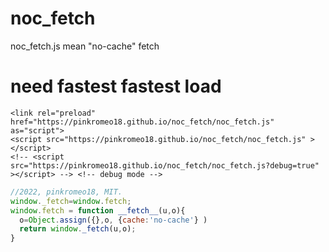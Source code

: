 # noc_fetch
noc_fetch.js mean "no-cache" fetch

# need fastest fastest load
```
<link rel="preload" href="https://pinkromeo18.github.io/noc_fetch/noc_fetch.js" as="script">
<script src="https://pinkromeo18.github.io/noc_fetch/noc_fetch.js" ></script>
<!-- <script src="https://pinkromeo18.github.io/noc_fetch/noc_fetch.js?debug=true" ></script> --> <!-- debug mode -->
```

```js
//2022, pinkromeo18, MIT.
window._fetch=window.fetch;
window.fetch = function __fetch__(u,o){
  o=Object.assign({},o, {cache:'no-cache'} )
  return window._fetch(u,o);
}
```
